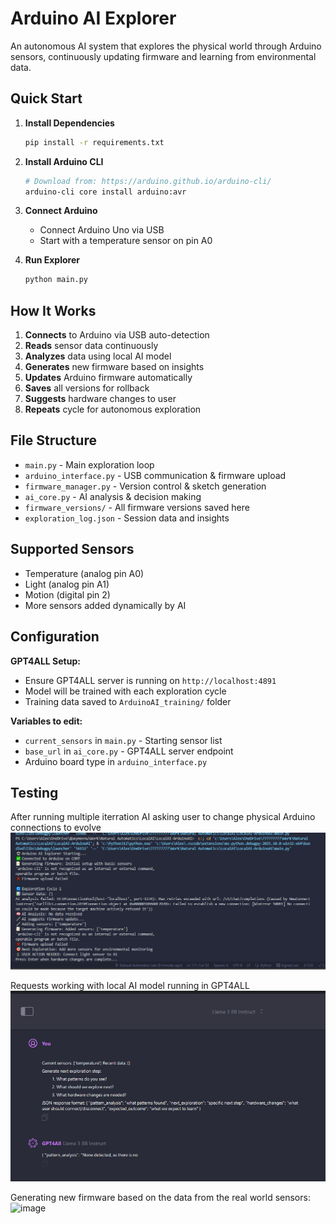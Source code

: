 # Arduino AI Explorer

An autonomous AI system that explores the physical world through Arduino sensors, continuously updating firmware and learning from environmental data.

## Quick Start

1. **Install Dependencies**
   ```bash
   pip install -r requirements.txt
   ```

2. **Install Arduino CLI**
   ```bash
   # Download from: https://arduino.github.io/arduino-cli/
   arduino-cli core install arduino:avr
   ```

3. **Connect Arduino**
   - Connect Arduino Uno via USB
   - Start with a temperature sensor on pin A0

4. **Run Explorer**
   ```bash
   python main.py
   ```

## How It Works

1. **Connects** to Arduino via USB auto-detection
2. **Reads** sensor data continuously  
3. **Analyzes** data using local AI model
4. **Generates** new firmware based on insights
5. **Updates** Arduino firmware automatically
6. **Saves** all versions for rollback
7. **Suggests** hardware changes to user
8. **Repeats** cycle for autonomous exploration

## File Structure

- `main.py` - Main exploration loop
- `arduino_interface.py` - USB communication & firmware upload
- `firmware_manager.py` - Version control & sketch generation  
- `ai_core.py` - AI analysis & decision making
- `firmware_versions/` - All firmware versions saved here
- `exploration_log.json` - Session data and insights

## Supported Sensors

- Temperature (analog pin A0)
- Light (analog pin A1) 
- Motion (digital pin 2)
- More sensors added dynamically by AI

## Configuration

**GPT4ALL Setup:**
- Ensure GPT4ALL server is running on `http://localhost:4891`
- Model will be trained with each exploration cycle
- Training data saved to `ArduinoAI_training/` folder

**Variables to edit:**
- `current_sensors` in `main.py` - Starting sensor list
- `base_url` in `ai_core.py` - GPT4ALL server endpoint
- Arduino board type in `arduino_interface.py`

## Testing
After running multiple iterration AI asking user to change physical Arduino connections to evolve
![alt text](image.png)

Requests working with local AI model running in GPT4ALL 
![alt text](image-1.png)

Generating new firmware based on the data from the real world sensors:
<img width="1247" height="852" alt="image" src="https://github.com/user-attachments/assets/3ab411bd-6705-4417-8730-552a82c17648" />
